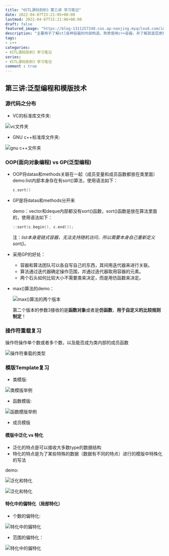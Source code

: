 ```yaml
---
title: "《STL源码剖析》第三讲 学习笔记"
date: 2022-04-07T15:21:05+08:00
lastmod: 2022-04-07T15:21:06+08:00
draft: false
featured_image: "https://blog-1311257248.cos.ap-nanjing.myqcloud.com/imgs/STL.png"
description: "主要用于了解stl各种容器的内部构造，熟悉使用c++容器，并了解其底层原理。"
tags:
- c++
categories:
- 《STL源码剖析》学习笔记
series:
- 《STL源码剖析》学习笔记
comment : true
---
```


## 第三讲:泛型编程和模版技术

### 源代码之分布

* VC的标准库文件夹:

![vc文件夹](https://blog-1311257248.cos.ap-nanjing.myqcloud.com/imgs/stl/img3_1.jpg)
* GNU c++标准库文件夹:

![gnu c++文件夹](https://blog-1311257248.cos.ap-nanjing.myqcloud.com/imgs/stl/img3_2.jpg)

### OOP(面向对象编程) vs GP(泛型编程)

* OOP将datas和methods关联在一起（成员变量和成员函数都放在类里面）
    demo:list内部本身存在有sort()算法，使用语法如下：
    ```c++
    c.sort()
    ```
* GP是将datas和methods分开来
    
    demo：vector和deque内部都没有sort()函数，sort()函数是放在算法里面的，使用语法如下：
    ```c++
    ::sort(c.begin(), c.end());
    ```
    注：*list本身是链式容器，无法支持随机访问，所以需要本身自己重新定义sort()。*

* 采用GP的好处：
    * 容器和算法团队可以各自写自己的东西，其间用迭代器来进行关联。
    * 算法通过迭代器确定操作范围，并通过迭代器取用容器的元素。
    * 两个石头如何比较大小不需要类来决定，而是用仿函数来决定。
* max()算法的demo：
  
  ![max()算法的两个版本](https://blog-1311257248.cos.ap-nanjing.myqcloud.com/imgs/stl/img3_3.jpg)
  
  第二个版本的参数3接收的是**函数对象**或者是**仿函数**，**用于自定义的比较规则制定**！

### 操作符重载复习
操作符操作单个数或者多个数，以及能否成为类内部的成员函数

![操作符重载的类型](https://blog-1311257248.cos.ap-nanjing.myqcloud.com/imgs/stl/img3_4.jpg)

### 模版Template复习

* 类模版:

![类模版举例](https://blog-1311257248.cos.ap-nanjing.myqcloud.com/imgs/stl/img3_5.jpg)
* 函数模版:

![函数模版举例](https://blog-1311257248.cos.ap-nanjing.myqcloud.com/imgs/stl/img3_6.jpg)
* 成员模版

#### 模版中泛化 vs 特化
* 泛化的特点是可以接收大多数type的数据结构
* 特化的特点是为了某些特殊的数据（数据有不同的特点）进行的模版中特殊化的写法

demo:

![泛化和特化](https://blog-1311257248.cos.ap-nanjing.myqcloud.com/imgs/stl/img3_7.jpg)

![泛化和特化](https://blog-1311257248.cos.ap-nanjing.myqcloud.com/imgs/stl/img3_8.jpg)

#### 特化中的偏特化（局部特化）

* 个数的偏特化:

![特化中的偏特化](https://blog-1311257248.cos.ap-nanjing.myqcloud.com/imgs/stl/img3_9.jpg)
* 范围的偏特化：

![特化中的偏特化](https://blog-1311257248.cos.ap-nanjing.myqcloud.com/imgs/stl/img3_10.jpg)